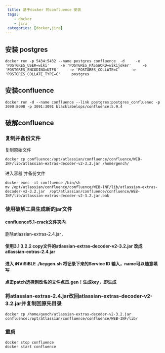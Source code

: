 ```yaml
---
 title: 基于docker 的confluence 安装
 tags: 
	- docker
	- jira
 categories: [docker,jira]
---
```

##  安装 postgres
```
docker run -p 5434:5432 --name postgres_confluence  -d     -e 'POSTGRES_USER=wiki'     -e 'POSTGRES_PASSWORD=wikijoker'     -e 'POSTGRES_ENCODING=UTF8'     -e 'POSTGRES_COLLATE=C'     -e 'POSTGRES_COLLATE_TYPE=C'     postgres
```
##  安装confluence
```
docker run -d --name confluence --link postgres:postgres_confluenec -p 3090:8090 -p 3091:3091 blacklabelops/confluence:5.9.4
```
##  破解confluence
 
### 复制并备份文件
复制原始文件
```
docker cp confluence:/opt/atlassian/confluence/confluence/WEB-INF/lib/atlassian-extras-decoder-v2-3.2.jar /home/gench/
```
进入容器 并备份文件

    docker exec -it confluence /bin/sh
    mv /opt/atlassian/confluence/confluence/WEB-INF/lib/atlassian-extras-decoder-v2-3.2.jar  /opt/atlassian/confluence/confluence/WEB-INF/lib/atlassian-extras-decoder-v2-3.2.jar.bak




###  使用破解工具生成新的jar文件
####  confluence5.1-crack文件夹内
删除atlassian-extras-2.4.jar，
####  使用3.1 3.2.2 copy文件的atlassian-extras-decoder-v2-3.2.jar 改成atlassian-extras-2.4.jar
####  进入 iNViSiBLE ./keygen.sh 将记录下来的Service ID 输入，name可以随意填写
####  点击patch选择刚改名的文件点击.gen！生成key，即生成

###  将atlassian-extras-2.4.jar改回atlassian-extras-decoder-v2-3.2.jar并复制回原先目录

```
docker cp /home/gench/atlassian-extras-decoder-v2-3.2.jar confluence:/opt/atlassian/confluence/confluence/WEB-INF/lib/
```
### 重启

```
docker stop confluence
docker start confluence
```